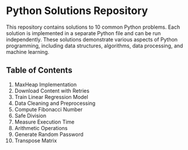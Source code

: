 # Python Solutions Repository

This repository contains solutions to 10 common Python problems. Each solution is implemented in a separate Python file and can be run independently. These solutions demonstrate various aspects of Python programming, including data structures, algorithms, data processing, and machine learning.

## Table of Contents

1. MaxHeap Implementation
2. Download Content with Retries
3. Train Linear Regression Model
4. Data Cleaning and Preprocessing
5. Compute Fibonacci Number
6. Safe Division
7. Measure Execution Time
8. Arithmetic Operations
9. Generate Random Password
10. Transpose Matrix
